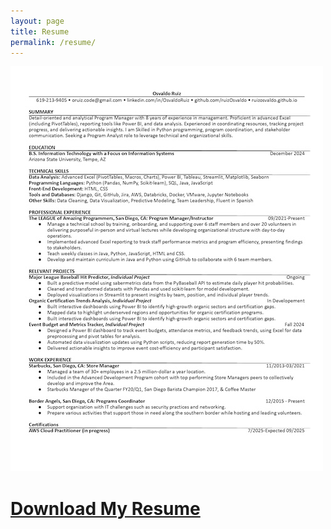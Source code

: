 ```yaml
---
layout: page
title: Resume
permalink: /resume/
---
```


![resume](/Osvaldo%20Ruiz%20Resume%20Image.jpg)  
# [Download My Resume](/Osvaldo%20Ruiz%20Resume.pdf)
